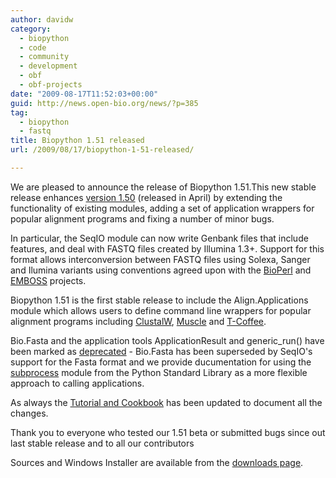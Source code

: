 ```yaml
---
author: davidw
category:
  - biopython
  - code
  - community
  - development
  - obf
  - obf-projects
date: "2009-08-17T11:52:03+00:00"
guid: http://news.open-bio.org/news/?p=385
tag:
  - biopython
  - fastq
title: Biopython 1.51 released
url: /2009/08/17/biopython-1-51-released/

---
```

We are pleased to announce the release of Biopython 1.51.This new stable release enhances [version 1.50](http://news.open-bio.org/news/2009/04/biopython-release-150/ "1.50 announcement") (released in April) by extending the functionality of existing modules, adding a set of application wrappers for popular alignment programs and fixing a number of minor bugs.

In particular, the SeqIO module can now write Genbank files that include features, and deal with FASTQ files created by Illumina 1.3+. Support for this format allows interconversion between FASTQ files using Solexa, Sanger and Ilumina variants using conventions agreed upon with the [BioPerl](http://www.bioperl.org/wiki/Main_Page "BioPerl main page") and [EMBOSS](http://emboss.sourceforge.net/ "EMBOSS page") projects.

Biopython 1.51 is the first stable release to include the Align.Applications module which allows users to define command line wrappers for popular alignment programs including [ClustalW](http://www.clustal.org/ "Clustal Hompage"), [Muscle](http://www.drive5.com/muscle/ "Muscle homepage") and [T-Coffee](/obf-hugo-test//www.tcoffee.org/Projects_home_page/t_coffee_home_page.html "T-Coffe Hompage").

Bio.Fasta and the application tools ApplicationResult and generic\_run() have been marked as [deprecated](http://biopython.org/wiki/Deprecation_policy "Deprecation Policy") \- Bio.Fasta has been superseded by SeqIO's support for the Fasta format and we provide ducumentation for using the [subprocess](http://docs.python.org/library/subprocess.html "subprocess documentation") module from the Python Standard Library as a more flexible approach to calling applications.

As always the [Tutorial and Cookbook](http://www.biopython.org/DIST/docs/tutorial/Tutorial.html "Biopython Tutorial") has been updated to document all the changes.

Thank you to everyone who tested our 1.51 beta or submitted bugs since out last stable release and to all our contributors

Sources and Windows Installer are available from the [downloads page](http://biopython.org/wiki/Download "Biopython Downloads").
